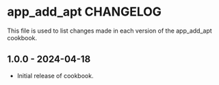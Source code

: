 # app_add_apt CHANGELOG

This file is used to list changes made in each version of the app_add_apt cookbook.

## 1.0.0 - 2024-04-18
- Initial release of cookbook.
